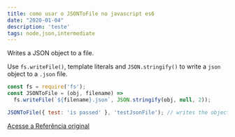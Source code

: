 ```yaml
---
title: como usar o JSONToFile no javascript es6
date: "2020-01-04"
description: 'teste'
tags: node,json,intermediate
---
```


Writes a JSON object to a file.

Use `fs.writeFile()`, template literals and `JSON.stringify()` to write a `json` object to a `.json` file.

```js
const fs = require('fs');
const JSONToFile = (obj, filename) =>
  fs.writeFile(`${filename}.json`, JSON.stringify(obj, null, 2));
```

```js
JSONToFile({ test: 'is passed' }, 'testJsonFile'); // writes the object to 'testJsonFile.json'
```


[Acesse a Referência original](http://github.com/30-seconds/)
